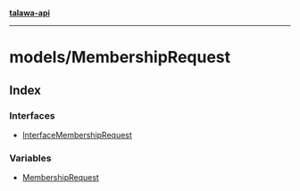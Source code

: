 [**talawa-api**](../../README.md)

***

# models/MembershipRequest

## Index

### Interfaces

- [InterfaceMembershipRequest](interfaces/InterfaceMembershipRequest.md)

### Variables

- [MembershipRequest](variables/MembershipRequest.md)
